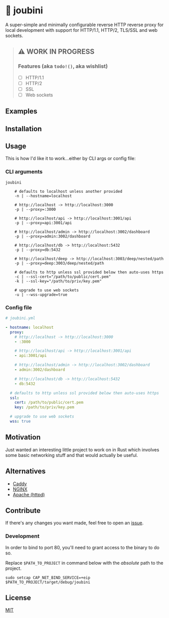 # 🐙 joubini

A super-simple and minimally configurable reverse HTTP reverse proxy for local development with support for HTTP/1.1, HTTP/2, TLS/SSL and web sockets.

> ## ⚠️ WORK IN PROGRESS
>
> ### Features (aka `todo!()`, aka wishlist)
>
> - [ ] HTTP/1.1
> - [ ] HTTP/2
> - [ ] SSL
> - [ ] Web sockets

## Examples

## Installation

## Usage

This is how I'd like it to work...either by CLI args or config file:

### CLI arguments

```shell
joubini

	# defaults to localhost unless another provided
	-n | --hostname=localhost

	# http://localhost -> http://localhost:3000
	-p | --proxy=:3000

	# http://localhost/api -> http://localhost:3001/api
	-p | --proxy=api:3001/api

	# http://localhost/admin -> http://localhost:3002/dashboard
	-p | --proxy=admin:3002/dashboard

	# http://localhost/db -> http://localhost:5432
	-p | --proxy=db:5432

	# http://localhost/deep -> http://localhost:3003/deep/nested/path
	-p | --proxy=deep:3003/deep/nested/path

	# defaults to http unless ssl provided below then auto-uses https
	-c | --ssl-cert="/path/to/public/cert.pem"
	-k | --ssl-key="/path/to/priv/key.pem"

	# upgrade to use web sockets
	-u | --wss-upgrade=true

```

### Config file

```yaml
# joubini.yml

- hostname: localhost
  proxy:
    # http://localhost -> http://localhost:3000
    - :3000

    # http://localhost/api -> http://localhost:3001/api
    - api:3001/api

    # http://localhost/admin -> http://localhost:3002/dashboard
    - admin:3002/dashboard

    # http://localhost/db -> http://localhost:5432
    - db:5432

  # defaults to http unless ssl provided below then auto-uses https
  ssl:
    cert: /path/to/public/cert.pem
    key: /path/to/priv/key.pem

  # upgrade to use web sockets
  wss: true
```

## Motivation

Just wanted an interesting little project to work on in Rust which involves some basic networking stuff and that would actually be useful.

## Alternatives

- [Caddy](https://caddyserver.com/)
- [NGINX](https://www.nginx.com/)
- [Apache (httpd)](https://httpd.apache.org/)

## Contribute

If there's any changes you want made, feel free to open an [issue](https://github.com/nixpig/joubini/issues).

### Development

In order to bind to port 80, you'll need to grant access to the binary to do so.

Replace `$PATH_TO_PROJECT` in command below with the _absolute_ path to the project.

```shell
sudo setcap CAP_NET_BIND_SERVICE=+eip $PATH_TO_PROJECT/target/debug/joubini

```

## License

[MIT](https://github.com/nixpig/joubini?tab=MIT-1-ov-file#readme)
